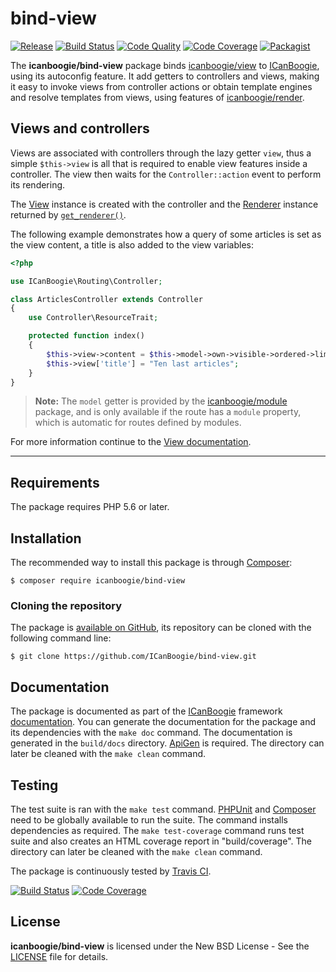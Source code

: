 # bind-view

[![Release](https://img.shields.io/packagist/v/icanboogie/bind-view.svg)](https://packagist.org/packages/icanboogie/bind-view)
[![Build Status](https://img.shields.io/travis/ICanBoogie/bind-view/master.svg)](http://travis-ci.org/ICanBoogie/bind-view)
[![Code Quality](https://img.shields.io/scrutinizer/g/ICanBoogie/bind-view/master.svg)](https://scrutinizer-ci.com/g/ICanBoogie/bind-view)
[![Code Coverage](https://img.shields.io/coveralls/ICanBoogie/bind-view/master.svg)](https://coveralls.io/r/ICanBoogie/bind-view)
[![Packagist](https://img.shields.io/packagist/dt/icanboogie/bind-view.svg)](https://packagist.org/packages/icanboogie/bind-view)

The **icanboogie/bind-view** package binds [icanboogie/view][] to [ICanBoogie][], using its
autoconfig feature. It add getters to controllers and views, making it easy to invoke views from
controller actions or obtain template engines and resolve templates from views, using features
of [icanboogie/render][].





## Views and controllers

Views are associated with controllers through the lazy getter `view`, thus a simple `$this->view`
is all that is required to enable view features inside a controller. The view then waits for
the `Controller::action` event to perform its rendering.

The [View][] instance is created with the controller and the [Renderer][] instance returned by [`get_renderer()`][].

The following example demonstrates how a query of some articles is set as the view content,
a title is also added to the view variables:

```php
<?php

use ICanBoogie\Routing\Controller;

class ArticlesController extends Controller
{
	use Controller\ResourceTrait;

	protected function index()
	{
		$this->view->content = $this->model->own->visible->ordered->limit(10);
		$this->view['title'] = "Ten last articles";
	}
}
```

> **Note:** The `model` getter is provided by the [icanboogie/module][] package, and is only
available if the route has a `module` property, which is automatic for routes defined by modules.

For more information continue to the [View documentation](https://github.com/ICanBoogie/View#views-and-controllers).





----------





## Requirements

The package requires PHP 5.6 or later.





## Installation

The recommended way to install this package is through [Composer](http://getcomposer.org/):

```
$ composer require icanboogie/bind-view
```





### Cloning the repository

The package is [available on GitHub](https://github.com/ICanBoogie/bind-view), its repository can be
cloned with the following command line:

	$ git clone https://github.com/ICanBoogie/bind-view.git





## Documentation

The package is documented as part of the [ICanBoogie][] framework
[documentation](https://icanboogie.org/docs/). You can generate the documentation for the package and its dependencies with the `make doc` command. The documentation is generated in the `build/docs` directory. [ApiGen](http://apigen.org/) is required. The directory can later be cleaned with the `make clean` command.





## Testing

The test suite is ran with the `make test` command. [PHPUnit](https://phpunit.de/) and [Composer](http://getcomposer.org/) need to be globally available to run the suite. The command installs dependencies as required. The `make test-coverage` command runs test suite and also creates an HTML coverage report in "build/coverage". The directory can later be cleaned with the `make clean` command.

The package is continuously tested by [Travis CI](http://about.travis-ci.org/).

[![Build Status](https://img.shields.io/travis/ICanBoogie/bind-view/master.svg)](https://travis-ci.org/ICanBoogie/bind-view)
[![Code Coverage](https://img.shields.io/coveralls/ICanBoogie/bind-view/master.svg)](https://coveralls.io/r/ICanBoogie/bind-view)





## License

**icanboogie/bind-view** is licensed under the New BSD License - See the [LICENSE](LICENSE) file for details.





[icanboogie/module]: https://github.com/ICanBoogie/Module
[icanboogie/render]: https://github.com/ICanBoogie/Render
[icanboogie/view]: https://github.com/ICanBoogie/View
[ICanBoogie]: https://github.com/ICanBoogie/ICanBoogie

[View]:                      https://icanboogie.org/api/view/0.9/class-ICanBoogie.View.View.html
[Renderer]:                  https://icanboogie.org/api/render/0.6/class-ICanBoogie.Render.Renderer.html
[`get_renderer()`]:          https://icanboogie.org/api/render/0.6/function-ICanBoogie.Render.get_renderer.html
